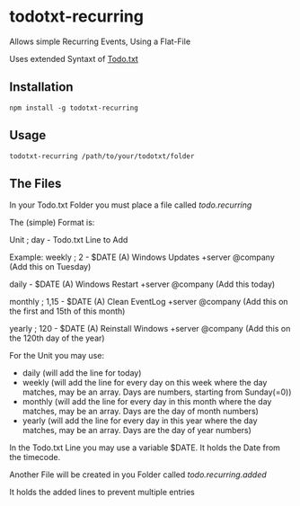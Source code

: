 # todotxt-recurring

Allows simple Recurring Events, Using a Flat-File

Uses extended Syntaxt of [Todo.txt](http://todotxt.org/)

## Installation

`npm install -g todotxt-recurring`

## Usage

`todotxt-recurring /path/to/your/todotxt/folder`

## The Files

In your Todo.txt Folder you must place a file called _todo.recurring_

The (simple) Format is:

Unit ; day - Todo.txt Line to Add

Example:
weekly ; 2 - $DATE (A) Windows Updates +server @company
(Add this on Tuesday)

daily - $DATE (A) Windows Restart +server @company
(Add this today)

monthly ; 1,15 - $DATE (A) Clean EventLog +server @company
(Add this on the first and 15th of this month)

yearly ; 120 - $DATE (A) Reinstall Windows +server @company
(Add this on the 120th day of the year)

For the Unit you may use:

* daily (will add the line for today)
* weekly (will add the line for every day on this week where the day matches, may be an array. Days are numbers, starting from Sunday(=0))
* monthly (will add the line for every day in this month where the day matches, may be an array. Days are the day of month numbers)
* yearly (will add the line for every day in this year where the day matches, may be an array. Days are the day of year numbers)

In the Todo.txt Line you may use a variable $DATE.
It holds the Date from the timecode.

Another File will be created in you Folder called _todo.recurring.added_

It holds the added lines to prevent multiple entries
